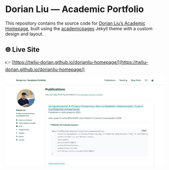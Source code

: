 # Dorian Liu — Academic Portfolio

This repository contains the source code for [Dorian Liu’s Academic Homepage](https://twliu-dorian.github.io/dorianliu-homepage/), built using the [academicpages](https://github.com/academicpages/academicpages.github.io) Jekyll theme with a custom design and layout.

## 🌐 Live Site

👉 [https://twliu-dorian.github.io/dorianliu-homepage/](https://twliu-dorian.github.io/dorianliu-homepage/)

![Academic Pages template example](images/publication%20page%20img.png "Academic Pages template example")
